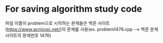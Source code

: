 For saving algorithm study code
================================
파일 이름이 problem으로 시작하는 문제들은 백준 사이트(https://www.acmicpc.net/)의 문제를 사용(ex. problem1476.cpp --> 백준 문제 사이트의 문제번호 1476)
